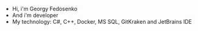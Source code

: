 - Hi, i'm Georgy Fedosenko
- And i'm developer
- My technology: C#, C++, Docker, MS SQL, GitKraken and JetBrains IDE

<!---
GVFedosenko/GVFedosenko is a ✨ special ✨ repository because its `README.md` (this file) appears on your GitHub profile.
You can click the Preview link to take a look at your changes.
--->
